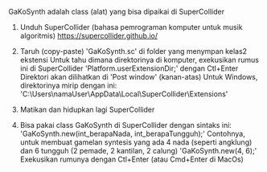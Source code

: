 GaKoSynth adalah class (alat) yang bisa dipaikai di SuperCollider

1. Unduh SuperCollider (bahasa pemrograman komputer untuk musik algoritmis)
https://supercollider.github.io/

2. Taruh (copy-paste) 'GaKoSynth.sc' di folder yang menympan kelas2 ekstensi
Untuk tahu dimana direktorinya di komputer, exekusikan rumus ini di SuperCollider
'Platform.userExtensionDir;' dengan Ctl+Enter
Direktori akan dilihatkan di 'Post window' (kanan-atas)
Untuk Windows, direktorinya mirip dengan ini:
	'C:\Users\namaUser\AppData\Local\SuperCollider\Extensions'

3. Matikan dan hidupkan lagi SuperCollider

4. Bisa pakai class GaKoSynth di SuperCollider dengan sintaks ini:
	'GaKoSynth.new(int_berapaNada, int_berapaTungguh);'
Contohnya, untuk membuat gamelan syntesis yang ada 4 nada (seperti angklung) dan 6 tungguh (2 pemade, 2 kantilan, 2 calung)
	'GaKoSynth.new(4, 6);'
Exekusikan rumunya dengan Ctl+Enter (atau Cmd+Enter di MacOs)
